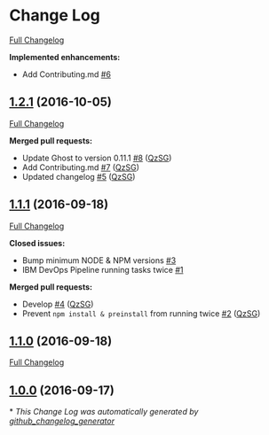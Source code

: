 # Change Log

[Full Changelog](https://github.com/QzSG/bluemix-ghost-cloudinary/compare/1.2.1...HEAD)

**Implemented enhancements:**

- Add Contributing.md [\#6](https://github.com/QzSG/bluemix-ghost-cloudinary/issues/6)

## [1.2.1](https://github.com/QzSG/bluemix-ghost-cloudinary/tree/1.2.1) (2016-10-05)
[Full Changelog](https://github.com/QzSG/bluemix-ghost-cloudinary/compare/1.1.1...1.2.1)

**Merged pull requests:**

- Update Ghost to version 0.11.1 [\#8](https://github.com/QzSG/bluemix-ghost-cloudinary/pull/8) ([QzSG](https://github.com/QzSG))
- Add Contributing.md [\#7](https://github.com/QzSG/bluemix-ghost-cloudinary/pull/7) ([QzSG](https://github.com/QzSG))
- Updated changelog [\#5](https://github.com/QzSG/bluemix-ghost-cloudinary/pull/5) ([QzSG](https://github.com/QzSG))

## [1.1.1](https://github.com/QzSG/bluemix-ghost-cloudinary/tree/1.1.1) (2016-09-18)
[Full Changelog](https://github.com/QzSG/bluemix-ghost-cloudinary/compare/1.1.0...1.1.1)

**Closed issues:**

- Bump minimum NODE & NPM versions [\#3](https://github.com/QzSG/bluemix-ghost-cloudinary/issues/3)
- IBM DevOps Pipeline running tasks twice [\#1](https://github.com/QzSG/bluemix-ghost-cloudinary/issues/1)

**Merged pull requests:**

- Develop [\#4](https://github.com/QzSG/bluemix-ghost-cloudinary/pull/4) ([QzSG](https://github.com/QzSG))
- Prevent `npm install & preinstall` from running twice [\#2](https://github.com/QzSG/bluemix-ghost-cloudinary/pull/2) ([QzSG](https://github.com/QzSG))

## [1.1.0](https://github.com/QzSG/bluemix-ghost-cloudinary/tree/1.1.0) (2016-09-18)
[Full Changelog](https://github.com/QzSG/bluemix-ghost-cloudinary/compare/1.0.0...1.1.0)

## [1.0.0](https://github.com/QzSG/bluemix-ghost-cloudinary/tree/1.0.0) (2016-09-17)


\* *This Change Log was automatically generated by [github_changelog_generator](https://github.com/skywinder/Github-Changelog-Generator)*